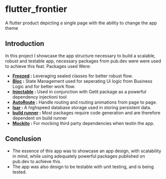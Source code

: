 # flutter_frontier

A flutter product depicting a single page with the ability to change the app theme

## Introduction

In this project I showcase the app structure necessary to build a scalable, robust and testable app, necessary packages from pub.dev were were used to achieve this feat.
Packages used Were:
 - **[Freezed](https://pub.dev/packages/freezed) :** Leveraging sealed classes for better robust flow.
 - **[Bloc](https://pub.dev/packages/flutter_bloc) :** State Management used for seperating Ui logic from Business Logic and for better work flow.
 - **[Injectable](https://pub.dev/packages/injectable) :** Used in conjunction with Getit package as a powerful dependency injectioni tool
 - **[AutoRoute](https://pub.dev/packages/auto_route) :** Handle routing and routing animations from page to page.
 - **[Isar](https://pub.dev/packages/isar) :** A highspeed database storage used in storing persistent data.
 - **[build runner](https://pub.dev/packages/build_runner) :** Most packages require code generation and are therefore dependent on build runner
 - **[Mockito](https://pub.dev/packages/mockito) :** For mocking third party dependencies when testin the app.

## Conclusion

 - The essence of this app was to showcase an app design, with scalability in mind, while using adequately powerful packages published on pub.dev to achieve this.
 - The app was also design to be testable with unit testing, and is being tested.

